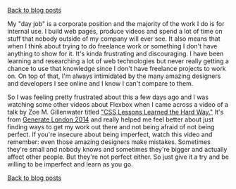 [Back to blog posts](../blog.html)

My "day job" is a corporate position and the majority of the work I do is for internal use. I build web pages, produce videos and spend a lot of time on stuff that nobody outside of my company will ever see. It also means that when I think about trying to do freelance work or something I don't have anything to show for it. It's kinda frustrating and discouraging. I have been learning and researching a lot of web technologies but never really getting a chance to use that knowledge since I don't have freelance projects to work on. On top of that, I'm always intimidated by the many amazing designers and developers I see online and I know I can't compare to them.

So I was feeling pretty frustrated about this a few days ago and I was watching some other videos about Flexbox when I came across a video of a talk by Zoe M. Gillenwater titled ["CSS Lessons Learned the Hard Way."](https://www.youtube.com/watch?v=kTEGsFJDnC8) It's from [Generate London 2014](http://www.generateconf.com/) and really helped me feel better about just finding ways to get my work out there and not being afraid of not being perfect. If you're insecure about being imperfect, watch this video and remember: even those amazing designers make mistakes. Sometimes they're small and nobody knows and sometimes they're bigger and actually affect other people. But they're not perfect either. So just give it a try and be willing to be imperfect and learn as you go.

[Back to blog posts](../blog.html)
